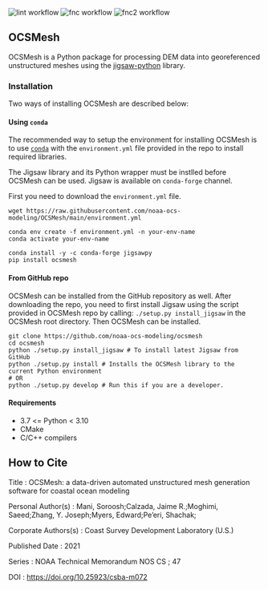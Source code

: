 ![lint workflow](https://github.com/noaa-ocs-modeling/OCSMesh/actions/workflows/pylint.yml/badge.svg?branch=main)
![fnc workflow](https://github.com/noaa-ocs-modeling/OCSMesh/actions/workflows/functional_test.yml/badge.svg?branch=main)
![fnc2 workflow](https://github.com/noaa-ocs-modeling/OCSMesh/actions/workflows/functional_test_2.yml/badge.svg?branch=main)

## OCSMesh
OCSMesh is a Python package for processing DEM data into georeferenced
unstructured meshes using the
[jigsaw-python](https://github.com/dengwirda/jigsaw-python) library.

### Installation
Two ways of installing OCSMesh are described below:

#### Using `conda`
The recommended way to setup the environment for installing OCSMesh is to
use [`conda`](https://docs.conda.io/en/latest/miniconda.html#linux-installers)
with the `environment.yml` file provided in the repo to install
required libraries.

The Jigsaw library and its Python wrapper  must be instlled
before OCSMesh can be used. Jigsaw is available on `conda-forge`
channel.

First you need to download the `environment.yml` file.

```
wget https://raw.githubusercontent.com/noaa-ocs-modeling/OCSMesh/main/environment.yml

conda env create -f environment.yml -n your-env-name
conda activate your-env-name

conda install -y -c conda-forge jigsawpy
pip install ocsmesh
```

#### From GitHub repo
OCSMesh can be installed from the GitHub repository as well.
After downloading the repo, you need to first install Jigsaw using
the script provided in OCSMesh repo by calling:
`./setup.py install_jigsaw` in the OCSMesh root directory.
Then OCSMesh can be installed. 

```
git clone https://github.com/noaa-ocs-modeling/ocsmesh
cd ocsmesh
python ./setup.py install_jigsaw # To install latest Jigsaw from GitHub
python ./setup.py install # Installs the OCSMesh library to the current Python environment
# OR
python ./setup.py develop # Run this if you are a developer.
```

#### Requirements
* 3.7 <= Python < 3.10
* CMake 
* C/C++ compilers

## How to Cite
Title : OCSMesh: a data-driven automated unstructured mesh generation software for coastal ocean modeling

Personal Author(s) : Mani, Soroosh;Calzada, Jaime R.;Moghimi, Saeed;Zhang, Y. Joseph;Myers, Edward;Pe’eri, Shachak;

Corporate Authors(s) : Coast Survey Development Laboratory (U.S.)

Published Date : 2021

Series : NOAA Technical Memorandum NOS CS ; 47

DOI : https://doi.org/10.25923/csba-m072

